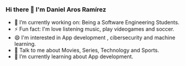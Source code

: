 ### Hi there 👋 I'm Daniel Aros Ramírez

- 🔭 I’m currently working on: Being a Software Engineering Students.
- ⚡ Fun fact: I'm love listening music, play videogames and soccer.
- 😄 I'm interested in App development , cibersecurity and machine learning. 
- 💬 Talk to me about Movies, Series, Technology and Sports. 
- 🌱 I’m currently learning about App development.


<!--
**DanielAros/DanielAros** is a ✨ _special_ ✨ repository because its `README.md` (this file) appears on your GitHub profile.

Here are some ideas to get you started:

- 🔭 I’m currently working on ...
- 🌱 I’m currently learning ...
- 👯 I’m looking to collaborate on ...
- 🤔 I’m looking for help with ...
- 💬 Ask me about ...
- 📫 How to reach me: ...
- 😄 Pronouns: ...
- ⚡ Fun fact: ...
-->
